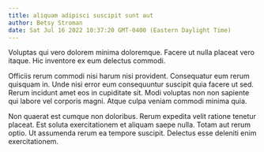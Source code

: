 ```yaml
---
title: aliquam adipisci suscipit sunt aut
author: Betsy Stroman
date: Sat Jul 16 2022 10:37:20 GMT-0400 (Eastern Daylight Time)
---
```

Voluptas qui vero dolorem minima doloremque. Facere ut nulla placeat vero itaque. Hic inventore ex eum delectus commodi.

 Officiis rerum commodi nisi harum nisi provident. Consequatur eum rerum quisquam in. Unde nisi error eum consequuntur suscipit quia facere ut sed. Rerum incidunt amet eos in cupiditate sit. Modi voluptas non non sapiente qui labore vel corporis magni. Atque culpa veniam commodi minima quia.

 Non quaerat est cumque non doloribus. Rerum expedita velit ratione tenetur placeat. Est soluta exercitationem et aliquam saepe nulla. Totam aut rerum optio. Ut assumenda rerum ea tempore suscipit. Delectus esse deleniti enim exercitationem.